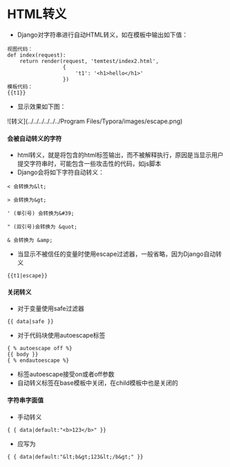 # HTML转义

- Django对字符串进行自动HTML转义，如在模板中输出如下值：

```
视图代码：
def index(request):
    return render(request, 'temtest/index2.html',
                  {
                      't1': '<h1>hello</h1>'
                  })
模板代码：
{{t1}}
```

- 显示效果如下图：

![转义](../../../../../../Program Files/Typora/images/escape.png)

#### 会被自动转义的字符

- html转义，就是将包含的html标签输出，而不被解释执行，原因是当显示用户提交字符串时，可能包含一些攻击性的代码，如js脚本
- Django会将如下字符自动转义：

```
< 会转换为&lt;

> 会转换为&gt;

' (单引号) 会转换为&#39;

" (双引号)会转换为 &quot;

& 会转换为 &amp;
```

- 当显示不被信任的变量时使用escape过滤器，一般省略，因为Django自动转义

```
{{t1|escape}}
```

#### 关闭转义

- 对于变量使用safe过滤器

```
{{ data|safe }}
```

- 对于代码块使用autoescape标签

```
{ % autoescape off %}
{{ body }}
{ % endautoescape %}
```

- 标签autoescape接受on或者off参数
- 自动转义标签在base模板中关闭，在child模板中也是关闭的

#### 字符串字面值

- 手动转义

```
{ { data|default:"<b>123</b>" }}
```

- 应写为

```
{ { data|default:"&lt;b&gt;123&lt;/b&gt;" }}
```